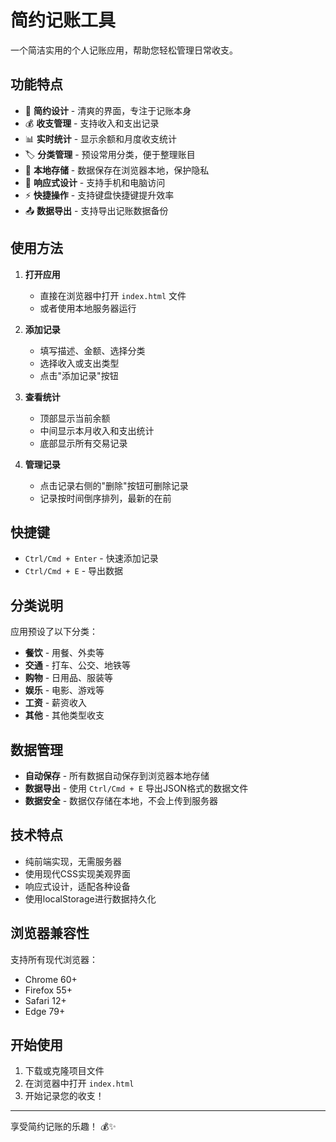 # 简约记账工具

一个简洁实用的个人记账应用，帮助您轻松管理日常收支。

## 功能特点

- 🎨 **简约设计** - 清爽的界面，专注于记账本身
- 💰 **收支管理** - 支持收入和支出记录
- 📊 **实时统计** - 显示余额和月度收支统计
- 🏷️ **分类管理** - 预设常用分类，便于整理账目
- 💾 **本地存储** - 数据保存在浏览器本地，保护隐私
- 📱 **响应式设计** - 支持手机和电脑访问
- ⚡ **快捷操作** - 支持键盘快捷键提升效率
- 📤 **数据导出** - 支持导出记账数据备份

## 使用方法

1. **打开应用**
   - 直接在浏览器中打开 `index.html` 文件
   - 或者使用本地服务器运行

2. **添加记录**
   - 填写描述、金额、选择分类
   - 选择收入或支出类型
   - 点击"添加记录"按钮

3. **查看统计**
   - 顶部显示当前余额
   - 中间显示本月收入和支出统计
   - 底部显示所有交易记录

4. **管理记录**
   - 点击记录右侧的"删除"按钮可删除记录
   - 记录按时间倒序排列，最新的在前

## 快捷键

- `Ctrl/Cmd + Enter` - 快速添加记录
- `Ctrl/Cmd + E` - 导出数据

## 分类说明

应用预设了以下分类：
- **餐饮** - 用餐、外卖等
- **交通** - 打车、公交、地铁等
- **购物** - 日用品、服装等
- **娱乐** - 电影、游戏等
- **工资** - 薪资收入
- **其他** - 其他类型收支

## 数据管理

- **自动保存** - 所有数据自动保存到浏览器本地存储
- **数据导出** - 使用 `Ctrl/Cmd + E` 导出JSON格式的数据文件
- **数据安全** - 数据仅存储在本地，不会上传到服务器

## 技术特点

- 纯前端实现，无需服务器
- 使用现代CSS实现美观界面
- 响应式设计，适配各种设备
- 使用localStorage进行数据持久化

## 浏览器兼容性

支持所有现代浏览器：
- Chrome 60+
- Firefox 55+
- Safari 12+
- Edge 79+

## 开始使用

1. 下载或克隆项目文件
2. 在浏览器中打开 `index.html`
3. 开始记录您的收支！

---

享受简约记账的乐趣！ 💰✨